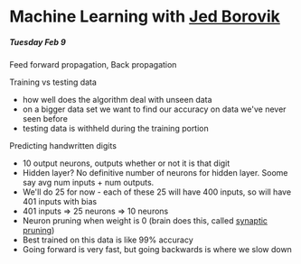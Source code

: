 # Machine Learning with [Jed Borovik](https://github.com/jedborovik)

##### _Tuesday Feb 9_

Feed forward propagation, Back propagation

Training vs testing data
  - how well does the algorithm deal with unseen data
  - on a bigger data set we want to find our accuracy on data we've never seen before
  - testing data is withheld during the training portion

Predicting handwritten digits
  - 10 output neurons, outputs whether or not it is that digit
  - Hidden layer? No definitive number of neurons for hidden layer. Soome say avg num inputs + num outputs.
  - We'll do 25 for now - each of these 25 will have 400 inputs, so will have 401 inputs with bias
  - 401 inputs => 25 neurons => 10 neurons
  - Neuron pruning when weight is 0 (brain does this, called [synaptic pruning](https://en.wikipedia.org/wiki/Synaptic_pruning))
  - Best trained on this data is like 99% accuracy
  - Going forward is very fast, but going backwards is where we slow down

